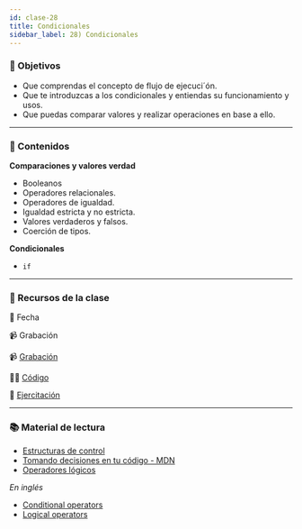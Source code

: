 ```yaml
---
id: clase-28
title: Condicionales
sidebar_label: 28) Condicionales
---
```


### 🏁 Objetivos

- Que comprendas el concepto de flujo de ejecuci´ón.
- Que te introduzcas a los condicionales y entiendas su funcionamiento y usos.
- Que puedas comparar valores y realizar operaciones en base a ello.

---

### 📝 Contenidos

**Comparaciones y valores verdad**

- Booleanos
- Operadores relacionales.
- Operadores de igualdad.
- Igualdad estricta y no estricta.
- Valores verdaderos y falsos.
- Coerción de tipos.

**Condicionales**

- `if`

---

### 🚀 Recursos de la clase

📆 Fecha

📹 Grabación

📹 [Grabación](http://www.zoom.com)

👩‍💻 [Código](https://www.notion.so/pabloh/www.github.com)

💪 [Ejercitación](http://www.github.com)

---

### 📚 Material de lectura

- [Estructuras de control](https://frontend.adaitw.org/docs/js/js04)
- [Tomando decisiones en tu código - MDN](https://developer.mozilla.org/es/docs/Learn/JavaScript/Building_blocks/conditionals)
- [Operadores lógicos](https://developer.mozilla.org/es/docs/Web/JavaScript/Referencia/Operadores/Operadores_l%C3%B3gicos)

_En inglés_

- [Conditional operators](https://javascript.info/ifelse)
- [Logical operators](https://javascript.info/logical-operators)
